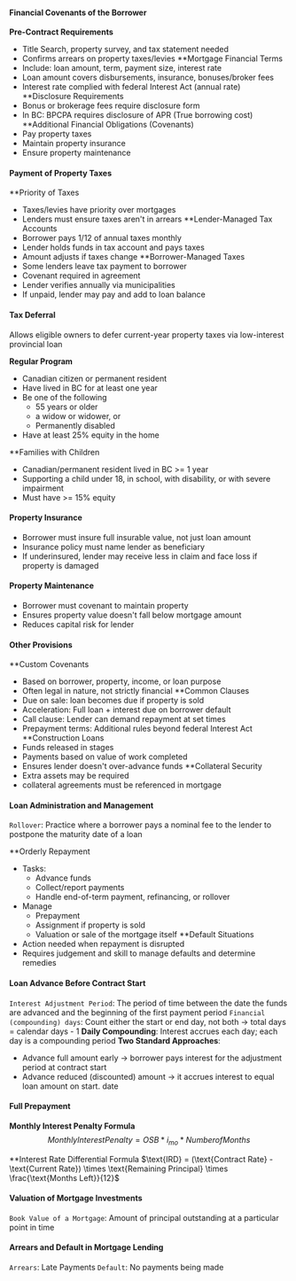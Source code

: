 #### Financial Covenants of the Borrower
**Pre-Contract Requirements**
* Title Search, property survey, and tax statement needed
* Confirms arrears on property taxes/levies
**Mortgage Financial Terms
* Include: loan amount, term, payment size, interest rate
* Loan amount covers disbursements, insurance, bonuses/broker fees
* Interest rate complied with federal Interest Act (annual rate)
**Disclosure Requirements
* Bonus or brokerage fees require disclosure form
* In BC: BPCPA requires disclosure of APR (True borrowing cost)
**Additional Financial Obligations (Covenants)
* Pay property taxes
* Maintain property insurance
* Ensure property maintenance

#### Payment of Property Taxes
**Priority of Taxes
* Taxes/levies have priority over mortgages
* Lenders must ensure taxes aren't in arrears
**Lender-Managed Tax Accounts
* Borrower pays 1/12 of annual taxes monthly
* Lender holds funds in tax account and pays taxes
* Amount adjusts if taxes change
**Borrower-Managed Taxes
* Some lenders leave tax payment to borrower
* Covenant required in agreement
* Lender verifies annually via municipalities
* If unpaid, lender may pay and add to loan balance

#### Tax Deferral
Allows eligible owners to defer current-year property taxes via low-interest provincial loan

**Regular Program**
* Canadian citizen or permanent resident
* Have lived in BC for at least one year
* Be one of the following
	* 55 years or older
	* a widow or widower, or
	* Permanently disabled
* Have at least 25% equity in the home

**Families with Children
* Canadian/permanent resident lived in BC >= 1 year
* Supporting a child under 18, in school, with disability, or with severe impairment
* Must have >= 15% equity

#### Property Insurance
* Borrower must insure full insurable value, not just loan amount
* Insurance policy must name lender as beneficiary
* If underinsured, lender may receive less in claim and face loss if property is damaged

#### Property Maintenance
* Borrower must covenant to maintain property
* Ensures property value doesn't fall below mortgage amount
* Reduces capital risk for lender

#### Other Provisions
**Custom Covenants
* Based on borrower, property, income, or loan purpose
* Often legal in nature, not strictly financial
**Common Clauses
* Due on sale: loan becomes due if property is sold
* Acceleration: Full loan + interest due on borrower default
* Call clause: Lender can demand repayment at set times
* Prepayment terms: Additional rules beyond federal Interest Act
**Construction Loans
* Funds released in stages
* Payments based on value of work completed
* Ensures lender doesn't over-advance funds
**Collateral Security
* Extra assets may be required
* collateral agreements must be referenced in mortgage

#### Loan Administration and Management
`Rollover`: Practice where a borrower pays a nominal fee to the lender to postpone the maturity date of a loan

**Orderly Repayment
* Tasks:
	* Advance funds
	* Collect/report payments
	* Handle end-of-term payment, refinancing, or rollover
* Manage
	* Prepayment
	* Assignment if property is sold
	* Valuation or sale of the mortgage itself
**Default Situations
* Action needed when repayment is disrupted
* Requires judgement and skill to manage defaults and determine remedies
#### Loan Advance Before Contract Start
`Interest Adjustment Period`: The period of time between the date the funds are advanced and the beginning of the first payment period
`Financial (compounding) days`: Count either the start or end day, not both -> total days = calendar days - 1
**Daily Compounding**: Interest accrues each day; each day is a compounding period
**Two Standard Approaches**:
* Advance full amount early -> borrower pays interest for the adjustment period at contract start
* Advance reduced (discounted) amount -> it accrues interest to equal loan amount on start. date

#### Full Prepayment
**Monthly Interest Penalty Formula**
$$Monthly Interest Penalty = OSB * i_{mo} * Number of Months$$

**Interest Rate Differential Formula
$\text{IRD} = (\text{Contract Rate} - \text{Current Rate}) \times \text{Remaining Principal} \times \frac{\text{Months Left}}{12}$

#### Valuation of Mortgage Investments
`Book Value of a Mortgage`: Amount of principal outstanding at a particular point in time

#### Arrears and Default in Mortgage Lending
`Arrears`: Late Payments
`Default`: No payments being made


